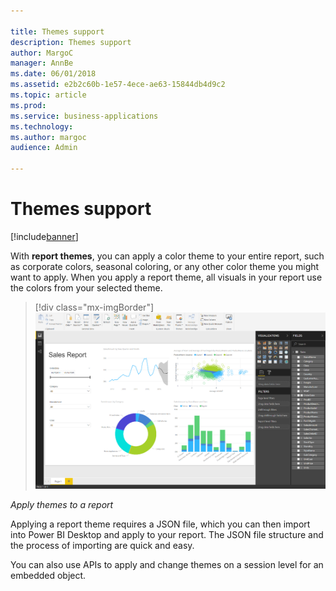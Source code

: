 ```yaml
---

title: Themes support
description: Themes support
author: MargoC
manager: AnnBe
ms.date: 06/01/2018
ms.assetid: e2b2c60b-1e57-4ece-ae63-15844db4d9c2
ms.topic: article
ms.prod: 
ms.service: business-applications
ms.technology: 
ms.author: margoc
audience: Admin

---
```

#  Themes support 




[!include[banner](../../../includes/banner.md)]

With **report themes**, you can apply a color theme to your entire report, such
as corporate colors, seasonal coloring, or any other color theme you might want
to apply. When you apply a report theme, all visuals in your report use the
colors from your selected theme.

> [!div class="mx-imgBorder"] 
> ![A screenshot of how to apply themes to a report](media/themes-support-1.png "A screenshot of how to apply themes to a report")
<!-- picture -->


*Apply themes to a report*

Applying a report theme requires a JSON file, which you can then import into
Power BI Desktop and apply to your report. The JSON file structure and the
process of importing are quick and easy.

You can also use APIs to apply and change themes on a session level for an
embedded object.
